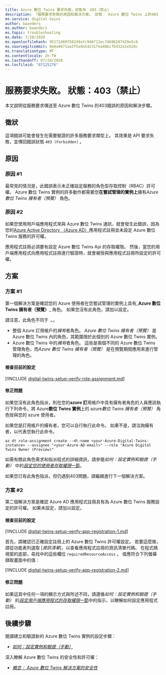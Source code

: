 ```yaml
---
title: Azure 數位 Twins 要求失敗，狀態為：403（禁止）
description: 「服務要求失敗的原因和解決方案。 狀態： Azure 數位 Twins 上的403（禁止） '。
ms.service: digital-twins
author: baanders
ms.author: baanders
ms.topic: troubleshooting
ms.date: 7/20/2020
ms.openlocfilehash: 95372d69f58249afc946f12ec74696507429e5c6
ms.sourcegitcommit: 0e8a4671aa3f5a9a54231fea48bcfb432a1e528c
ms.translationtype: MT
ms.contentlocale: zh-TW
ms.lasthandoff: 07/24/2020
ms.locfileid: "87125276"
---
```

# <a name="service-request-failed-status-403-forbidden"></a>服務要求失敗。 狀態：403（禁止）

本文說明從服務要求傳送至 Azure 數位 Twins 的403錯誤的原因和解決步驟。 

## <a name="symptoms"></a>徵狀

這項錯誤可能會發生在需要驗證的許多服務要求類型上。 其效果是 API 要求失敗，並傳回錯誤狀態 `403 (Forbidden)` 。

## <a name="causes"></a>原因

### <a name="cause-1"></a>原因 #1

最常見的情況是，此錯誤表示未正確設定服務的角色型存取控制（RBAC）許可權。 Azure 數位 Twins 實例的許多動作都需要您**在嘗試管理的實例上**擁有*Azure 數位 Twins 擁有者（預覽）* 角色。 

### <a name="cause-2"></a>原因 #2

如果您使用用戶端應用程式來與 Azure 數位 Twins 通訊，就會發生此錯誤，因為您的[Azure Active Directory （Azure AD）](../active-directory/fundamentals/active-directory-whatis.md)應用程式註冊並未設定 Azure 數位 Twins 服務的許可權。

應用程式註冊必須要有設定 Azure 數位 Twins Api 的存取權限。 然後，當您的用戶端應用程式向應用程式註冊進行驗證時，就會被授與應用程式註冊所設定的許可權。

## <a name="solutions"></a>方案

### <a name="solution-1"></a>方案 #1

第一個解決方案是確認您的 Azure 使用者在您嘗試管理的實例上具有_**Azure 數位 Twins 擁有者（預覽）**_ 角色。 如果您沒有此角色，請加以設定。

請注意，此角色不同于 .。。
* 整個 Azure 訂用帳戶的*擁有*者角色。 *Azure 數位 Twins 擁有者（預覽）* 是 Azure 數位 Twins 內的角色，其範圍限於此個別的 Azure 數位 Twins 實例。
* Azure 數位 Twins 中的*擁有*者角色。 這些是兩個不同的 Azure 數位 Twins 管理角色，而*Azure 數位 Twins 擁有者（預覽）* 是在預覽期間應用來進行管理的角色。

#### <a name="check-current-setup"></a>檢查目前的設定

[!INCLUDE [digital-twins-setup-verify-role-assignment.md](../../includes/digital-twins-setup-verify-role-assignment.md)]

#### <a name="fix-issues"></a>修正問題 

如果您沒有此角色指派，則在您的**azure 訂**用帳戶中具有擁有者角色的人員應該執行下列命令，將 Azure**數位 Twins 實例**上的 azure*數位 Twins 擁有者（預覽）* 角色授與您的 azure 使用者。 

如果您是訂用帳戶的擁有者，您可以自行執行此命令。 如果不是，請洽詢擁有者，以代表您執行此命令。

```azurecli-interactive
az dt role-assignment create --dt-name <your-Azure-Digital-Twins-instance> --assignee "<your-Azure-AD-email>" --role "Azure Digital Twins Owner (Preview)"
```

如需有關此角色需求和指派程式的詳細資訊，請參閱*如何：設定實例和驗證（手動）* 中的[*設定您的使用者存取權限*一節](how-to-set-up-instance-manual.md#set-up-your-users-access-permissions)。

如果您已有此角色指派，但仍遇到403問題，請繼續進行下一個解決方案。

### <a name="solution-2"></a>方案 #2

第二個解決方案是確認 Azure AD 應用程式註冊具有為 Azure 數位 Twins 服務設定的許可權。 如果未設定，請加以設定。

#### <a name="check-current-setup"></a>檢查目前的設定

[!INCLUDE [digital-twins-setup-verify-app-registration-1.md](../../includes/digital-twins-setup-verify-app-registration-1.md)]

首先，請確認已正確設定註冊上的 Azure 數位 Twins 許可權設定。 若要這麼做，請從功能表列選取 [*資訊清單*]，以查看應用程式註冊的資訊清單代碼。 在程式碼視窗的底部，尋找中的這些欄位 `requiredResourceAccess` 。 值應符合下列螢幕擷取畫面中的值：

[!INCLUDE [digital-twins-setup-verify-app-registration-2.md](../../includes/digital-twins-setup-verify-app-registration-2.md)]

#### <a name="fix-issues"></a>修正問題

如果這其中任何一項的顯示方式與所述不同，請遵循*如何：設定實例和驗證（手動）* 的[*設定用戶端應用程式的存取權限*一節](how-to-set-up-instance-manual.md#set-up-access-permissions-for-client-applications)中的指示，以瞭解如何設定應用程式註冊。

## <a name="next-steps"></a>後續步驟

閱讀建立和驗證新的 Azure 數位 Twins 實例的設定步驟：
* [*如何：設定實例和驗證（手動）*](how-to-set-up-instance-manual.md)

深入瞭解 Azure 數位 Twins 的安全性和許可權：
* [*概念： Azure 數位 Twins 解決方案的安全性*](concepts-security.md)